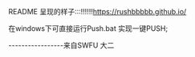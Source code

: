 README
呈现的样子:::!!!!!!https://rushbbbbb.github.io/

在windows下可直接运行Push.bat 实现一键PUSH;


-----------------来自SWFU 大二
